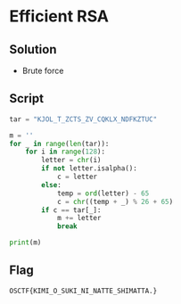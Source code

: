 # Efficient RSA
## Solution
- Brute force

## Script
```python
tar = "KJOL_T_ZCTS_ZV_CQKLX_NDFKZTUC"

m = ''
for _ in range(len(tar)):
    for i in range(128):
        letter = chr(i)
        if not letter.isalpha():
            c = letter
        else:
            temp = ord(letter) - 65
            c = chr((temp + _) % 26 + 65)
        if c == tar[_]:
            m += letter
            break

print(m)
```

## Flag
```
OSCTF{KIMI_O_SUKI_NI_NATTE_SHIMATTA.}
```